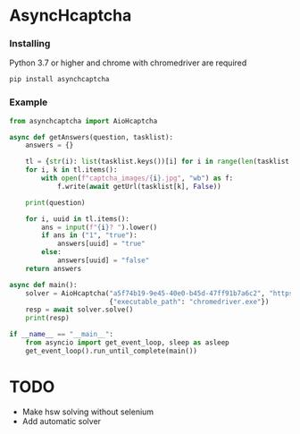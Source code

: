 # AsyncHcaptcha

### Installing
Python 3.7 or higher and chrome with chromedriver are required
```sh
pip install asynchcaptcha
```

### Example
```py
from asynchcaptcha import AioHcaptcha

async def getAnswers(question, tasklist):
    answers = {}

    tl = {str(i): list(tasklist.keys())[i] for i in range(len(tasklist.keys()))}
    for i, k in tl.items():
        with open(f"captcha_images/{i}.jpg", "wb") as f:
            f.write(await getUrl(tasklist[k], False))

    print(question)

    for i, uuid in tl.items():
        ans = input(f"{i}? ").lower()
        if ans in ("1", "true"):
            answers[uuid] = "true"
        else:
            answers[uuid] = "false"
    return answers

async def main():
    solver = AioHcaptcha("a5f74b19-9e45-40e0-b45d-47ff91b7a6c2", "https://accounts.hcaptcha.com/demo", getAnswers,
                         {"executable_path": "chromedriver.exe"})
    resp = await solver.solve()
    print(resp)

if __name__ == "__main__":
    from asyncio import get_event_loop, sleep as asleep
    get_event_loop().run_until_complete(main())
```

# TODO
  - Make hsw solving without selenium
  - Add automatic solver